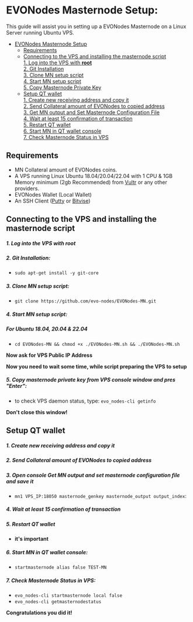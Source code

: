 # EVONodes Masternode Setup:
This guide will assist you in setting up a EVONodes Masternode on a Linux Server running Ubuntu VPS.

- [EVONodes Masternode Setup](#EVONodes-masternode-setup)  
  	* [Requirements](#requirements) 
  * [Connecting to the VPS and installing the masternode script](#Connecting-to-the-VPS-and-installing-the-masternode-script)  
         [1. Log into the VPS with **root**](#1-log-into-the-vps-with-root)  
         [2. Git Installation](#2-git-installation)  
         [3. Clone MN setup script](#3-clone-mn-setup-script)  
         [4. Start MN setup script](#4-start-mn-setup-script)  
         [5. Copy Masternode Private Key](#5-copy-masternode-private-key-from-vps-console-window-and-pres-enter)
  * [Setup QT wallet](#setup-qt-wallet)  
         [1. Create new receiving address and copy it](#1-create-new-receiving-address-and-copy-it)  
	 [2. Send Collateral amount of EVONodes to copied address](#2-send-collateral-amount-of-EVONodes-to-copied-address)  
	 [3. Get MN output and Set Masternode Configuration File](#3-open-console-get-mn-output-and-set-masternode-configuration-file-and-save-it)  
	 [4. Wait at least 15 confirmation of transaction](#4-wait-at-least-15-confirmation-of-transaction)  
         [5. Restart QT wallet](#5-restart-qt-wallet)  
         [6. Start MN in QT wallet console](#6-start-mn-in-qt-wallet-console)  
	 [7. Check Masternode Status in VPS](#7-check-masternode-status-in-vps)  

## Requirements
- MN Collateral amount of EVONodes coins.
- A VPS running Linux Ubuntu 18.04/20.04/22.04 with 1 CPU & 1GB Memory minimum (2gb Recommended) from [Vultr](https://www.vultr.com/?ref=8622028) or any other providers.
- EVONodes Wallet (Local Wallet)
- An SSH Client (<a href="https://www.putty.org/" target="_blank">Putty</a> or <a href="https://dl.bitvise.com/BvSshClient-Inst.exe" target="_blank">Bitvise</a>)


## Connecting to the VPS and installing the masternode script

##### 1. Log into the VPS with **root**  

##### 2. Git Installation:  
- ```sudo apt-get install -y git-core```  

##### 3. Clone MN setup script: 
- ```git clone https://github.com/evo-nodes/EVONodes-MN.git```  

##### 4. Start MN setup script: 
##### For Ubuntu 18.04, 20.04 & 22.04
- ```cd EVONodes-MN && chmod +x ./EVONodes-MN.sh && ./EVONodes-MN.sh```
   
**Now ask for VPS Public IP Address** 

**Now you need to wait some time, while script preparing the VPS to setup**  
##### 5. Copy masternode private key from VPS console window and pres "Enter":


- to check VPS daemon status, type: ```evo_nodes-cli getinfo```

**Don't close this window!** 	

## Setup QT wallet
##### 1. Create new receiving address and copy it

##### 2. Send Collateral amount of EVONodes to copied address

##### 3. Open console Get MN output and set masternode configuration file and save it
- ```mn1 VPS_IP:18050 masternode_genkey masternode_output output_index```:

##### 4. Wait at least 15 confirmation of transaction

##### 5. Restart QT wallet  
- **it's important**

##### 6. Start MN in QT wallet console:
- ```startmasternode alias false TEST-MN```

##### 7. Check Masternode Status in VPS:
- ```evo_nodes-cli startmasternode local false``` 
- ```evo_nodes-cli getmasternodestatus```  

**Сongratulations you did it!**